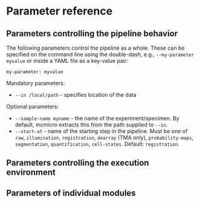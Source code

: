 # Parameter reference

## Parameters controlling the pipeline behavior

The following parameters control the pipeline as a whole. These can be specified on the command line using the double-dash, e.g., `--my-parameter myvalue` or inside a YAML file as a key-value pair:

```
my-parameter: myvalue
```

Mandatory parameters:

* `--in /local/path` - specifies location of the data

Optional parameters:

* `--sample-name myname` - the name of the experiment/specimen. By default, mcmicro extracts this from the path supplied to `--in`.
* `--start-at` - name of the starting step in the pipeline. Must be one of `raw`, `illumination`, `registration`, `dearray` (TMA only), `probability-maps`, `segmentation`, `quantification`, `cell-states`. Default: `registration`.


## Parameters controlling the execution environment

## Parameters of individual modules

